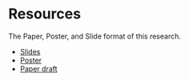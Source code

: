 # Resources

The Paper, Poster, and Slide format of this research.

- [Slides](./slides.pdf) 
- [Poster](./poster.pdf) 
- [Paper draft](./paper.pdf) 

